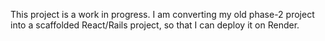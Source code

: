 This project is a work in progress. I am converting my old phase-2 project into a scaffolded React/Rails project, so that I can deploy it on Render.